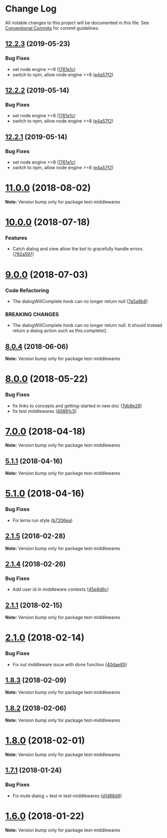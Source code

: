 # Change Log

All notable changes to this project will be documented in this file.
See [Conventional Commits](https://conventionalcommits.org) for commit guidelines.

## [12.2.3](https://github.com/Botfuel/botfuel-dialog/compare/v12.2.0...v12.2.3) (2019-05-23)


### Bug Fixes

* set node engine >=8 ([1761e1c](https://github.com/Botfuel/botfuel-dialog/commit/1761e1c))
* switch to npm, allow node engine >=8 ([e4a57f2](https://github.com/Botfuel/botfuel-dialog/commit/e4a57f2))





## [12.2.2](https://github.com/Botfuel/botfuel-dialog/compare/v12.2.0...v12.2.2) (2019-05-14)


### Bug Fixes

* set node engine >=8 ([1761e1c](https://github.com/Botfuel/botfuel-dialog/commit/1761e1c))
* switch to npm, allow node engine >=8 ([e4a57f2](https://github.com/Botfuel/botfuel-dialog/commit/e4a57f2))





## [12.2.1](https://github.com/Botfuel/botfuel-dialog/compare/v12.2.0...v12.2.1) (2019-05-14)


### Bug Fixes

* set node engine >=8 ([1761e1c](https://github.com/Botfuel/botfuel-dialog/commit/1761e1c))
* switch to npm, allow node engine >=8 ([e4a57f2](https://github.com/Botfuel/botfuel-dialog/commit/e4a57f2))





<a name="11.0.0"></a>
# [11.0.0](https://github.com/Botfuel/botfuel-dialog/compare/v10.0.2...v11.0.0) (2018-08-02)

**Note:** Version bump only for package test-middlewares





<a name="10.0.0"></a>
# [10.0.0](https://github.com/Botfuel/botfuel-dialog/compare/v9.0.3...v10.0.0) (2018-07-18)


### Features

* Catch dialog and view allow the bot to gracefully handle errors. ([792a597](https://github.com/Botfuel/botfuel-dialog/commit/792a597))





<a name="9.0.0"></a>
# [9.0.0](https://github.com/Botfuel/botfuel-dialog/compare/v8.3.0...v9.0.0) (2018-07-03)


### Code Refactoring

* The dialogWillComplete hook can no longer return null ([7a5a8b8](https://github.com/Botfuel/botfuel-dialog/commit/7a5a8b8))


### BREAKING CHANGES

* The dialogWillComplete hook can no longer return null.
It should instead return a dialog action such as this.complete().





<a name="8.0.4"></a>
## [8.0.4](https://github.com/Botfuel/botfuel-dialog/compare/v8.0.3...v8.0.4) (2018-06-06)

**Note:** Version bump only for package test-middlewares





<a name="8.0.0"></a>
# [8.0.0](https://github.com/Botfuel/bot-sdk2/compare/v7.2.6...v8.0.0) (2018-05-22)


### Bug Fixes

* fix links to concepts and getting-started in new doc ([7db8e28](https://github.com/Botfuel/bot-sdk2/commit/7db8e28))
* fix test middlewares ([49861c5](https://github.com/Botfuel/bot-sdk2/commit/49861c5))





<a name="7.0.0"></a>
# [7.0.0](https://github.com/Botfuel/bot-sdk2/compare/v5.1.7...v7.0.0) (2018-04-18)

**Note:** Version bump only for package test-middlewares





<a name="5.1.1"></a>
## [5.1.1](https://github.com/Botfuel/botfuel-dialog/compare/v5.1.0...v5.1.1) (2018-04-16)

**Note:** Version bump only for package test-middlewares





<a name="5.1.0"></a>
# [5.1.0](https://github.com/Botfuel/botfuel-dialog/compare/v5.0.0...v5.1.0) (2018-04-16)


### Bug Fixes

* Fix lerna run style ([b7206ea](https://github.com/Botfuel/botfuel-dialog/commit/b7206ea))





<a name="2.1.5"></a>
## [2.1.5](https://github.com/Botfuel/botfuel-dialog/compare/v2.1.4...v2.1.5) (2018-02-28)




**Note:** Version bump only for package test-middlewares

<a name="2.1.4"></a>
## [2.1.4](https://github.com/Botfuel/botfuel-dialog/compare/v2.1.3...v2.1.4) (2018-02-26)


### Bug Fixes

* Add user id in middleware contexts ([45e8d6c](https://github.com/Botfuel/botfuel-dialog/commit/45e8d6c))




<a name="2.1.1"></a>
## [2.1.1](https://github.com/Botfuel/botfuel-dialog/compare/v2.1.0...v2.1.1) (2018-02-15)




**Note:** Version bump only for package test-middlewares

<a name="2.1.0"></a>
# [2.1.0](https://github.com/Botfuel/botfuel-dialog/compare/v2.0.0...v2.1.0) (2018-02-14)


### Bug Fixes

* Fix out middleware issue with done function ([40dae85](https://github.com/Botfuel/botfuel-dialog/commit/40dae85))




<a name="1.8.3"></a>
## [1.8.3](https://github.com/Botfuel/bot-sdk2/compare/v1.8.2...v1.8.3) (2018-02-09)




**Note:** Version bump only for package test-middlewares

<a name="1.8.2"></a>
## [1.8.2](https://github.com/Botfuel/botfuel-dialog/compare/v1.8.1...v1.8.2) (2018-02-06)




**Note:** Version bump only for package test-middlewares

<a name="1.8.0"></a>
# [1.8.0](https://github.com/Botfuel/bot-sdk2/compare/v1.7.1...v1.8.0) (2018-02-01)




**Note:** Version bump only for package test-middlewares

<a name="1.7.1"></a>
## [1.7.1](https://github.com/Botfuel/botfuel-dialog/compare/v1.7.0...v1.7.1) (2018-01-24)


### Bug Fixes

* Fix mute dialog + test in test-middlewares ([d1d88d9](https://github.com/Botfuel/botfuel-dialog/commit/d1d88d9))




<a name="1.6.0"></a>
# [1.6.0](https://github.com/Botfuel/bot-sdk2/compare/v1.5.0...v1.6.0) (2018-01-22)




**Note:** Version bump only for package test-middlewares
